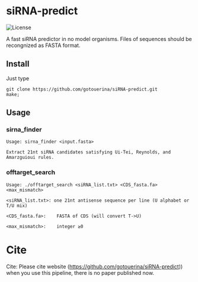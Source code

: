 # siRNA-predict
![License](https://img.shields.io/badge/license-MIT-yellow) 

A fast siRNA predictor in no model organisms. Files of sequences should be recongnized as FASTA format.

## Install

Just type

    git clone https://github.com/gotouerina/siRNA-predict.git
    make;

## Usage

### sirna_finder

    Usage: sirna_finder <input.fasta>

    Extract 21nt siRNA candidates satisfying Ui-Tei, Reynolds, and Amarzguioui rules.

### offtarget_search

    Usage: ./offtarget_search <siRNA_list.txt> <CDS_fasta.fa> <max_mismatch>

    <siRNA_list.txt>: one 21nt antisense sequence per line (U alphabet or T/U mix)
  
    <CDS_fasta.fa>:    FASTA of CDS (will convert T->U)
  
    <max_mismatch>:    integer ≥0
  
# Cite

Cite: Please cite website (https://github.com/gotouerina/siRNA-predict)) when you use this pipeline, there is no paper published now.

